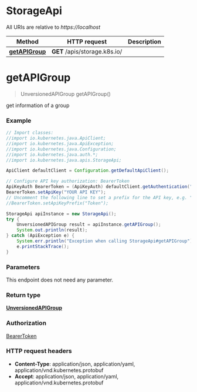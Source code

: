 # StorageApi

All URIs are relative to *https://localhost*

Method | HTTP request | Description
------------- | ------------- | -------------
[**getAPIGroup**](StorageApi.md#getAPIGroup) | **GET** /apis/storage.k8s.io/ | 


<a name="getAPIGroup"></a>
# **getAPIGroup**
> UnversionedAPIGroup getAPIGroup()



get information of a group

### Example
```java
// Import classes:
//import io.kubernetes.java.ApiClient;
//import io.kubernetes.java.ApiException;
//import io.kubernetes.java.Configuration;
//import io.kubernetes.java.auth.*;
//import io.kubernetes.java.apis.StorageApi;

ApiClient defaultClient = Configuration.getDefaultApiClient();

// Configure API key authorization: BearerToken
ApiKeyAuth BearerToken = (ApiKeyAuth) defaultClient.getAuthentication("BearerToken");
BearerToken.setApiKey("YOUR API KEY");
// Uncomment the following line to set a prefix for the API key, e.g. "Token" (defaults to null)
//BearerToken.setApiKeyPrefix("Token");

StorageApi apiInstance = new StorageApi();
try {
    UnversionedAPIGroup result = apiInstance.getAPIGroup();
    System.out.println(result);
} catch (ApiException e) {
    System.err.println("Exception when calling StorageApi#getAPIGroup");
    e.printStackTrace();
}
```

### Parameters
This endpoint does not need any parameter.

### Return type

[**UnversionedAPIGroup**](UnversionedAPIGroup.md)

### Authorization

[BearerToken](../README.md#BearerToken)

### HTTP request headers

 - **Content-Type**: application/json, application/yaml, application/vnd.kubernetes.protobuf
 - **Accept**: application/json, application/yaml, application/vnd.kubernetes.protobuf

